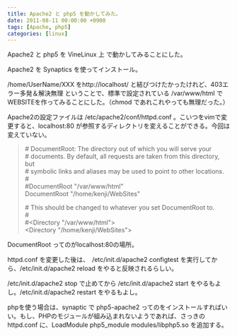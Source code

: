 ```yaml
---
title: Apache2 と php5 を動かしてみた。
date: 2011-08-11 00:00:00 +0900
tags: [Apache, php5]
categories: [linux]
---
```


<p>Apache2 と php5 を VineLinux 上 で動かしてみることにした。</p>

<p>Apache2 を Synaptics を使ってインストール。</p>
<p>/home/UserName/XXX をhttp://localhost/ と結びつけたかったけれど、403エラー多発＆解決無理 ということで、標準で設定されている /var/www/html でWEBSITEを作ってみることにした。（chmod であれこれやっても無理だった。）</p>
<p>Apache2の設定ファイルは /etc/apache2/conf/httpd.conf 。こいつをvimで変更すると、localhost:80 が参照するディレクトリを変えることができる。今回は変えていない。</p>
<blockquote><p># DocumentRoot: The directory out of which you will serve your<br />
# documents. By default, all requests are taken from this directory, but<br />
# symbolic links and aliases may be used to point to other locations.<br />
#<br />
#DocumentRoot "/var/www/html"<br />
DocumentRoot "/home/kenji/WebSites"</p>

<p># This should be changed to whatever you set DocumentRoot to.<br />
#<br />
#&lt;Directory "/var/www/html"&gt;<br />
&lt;Directory "/home/kenji/WebSites"&gt;</p>
</blockquote>
<p>DocumentRoot ってのがlocalhost:80の場所。</p>
<p>httpd.conf を変更した後は、　/etc/init.d/apache2 configtest を実行してから、/etc/init.d/apache2 reload をやると反映されるらしい。</p>
<p>/etc/init.d/apache2 stop で止めてから /etc/init.d/apache2 start をやるもよし。/etc/init.d/apache2 restart をやるもよし。</p>
<p>phpを使う場合は、synaptic で php5-apache2 ってのをインストールすればいい。もし、PHPのモジュールが組み込まれないようであれば、さっきの httpd.conf に、LoadModule php5_module modules/libphp5.so を追加する。</p>

